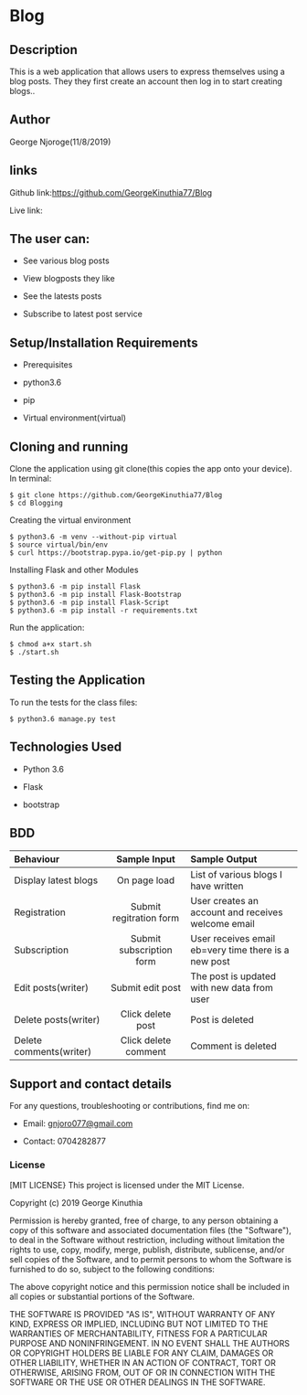 # Blog

## Description
This is a web application that allows users to express themselves using a blog posts. They they first create an account then log in to start creating blogs..
## Author
George Njoroge(11/8/2019)

## links
Github link:https://github.com/GeorgeKinuthia77/Blog

Live link:

## The user can:

* See various blog posts

* View blogposts they like

* See the latests posts

* Subscribe to latest post service

## Setup/Installation Requirements

* Prerequisites

* python3.6

* pip

* Virtual environment(virtual)

## Cloning and running
Clone the application using git clone(this copies the app onto your device). In terminal:

    $ git clone https://github.com/GeorgeKinuthia77/Blog
    $ cd Blogging
Creating the virtual environment

    $ python3.6 -m venv --without-pip virtual
    $ source virtual/bin/env
    $ curl https://bootstrap.pypa.io/get-pip.py | python
Installing Flask and other Modules

    $ python3.6 -m pip install Flask
    $ python3.6 -m pip install Flask-Bootstrap
    $ python3.6 -m pip install Flask-Script
    $ python3.6 -m pip install -r requirements.txt
Run the application:

    $ chmod a+x start.sh
    $ ./start.sh

## Testing the Application
To run the tests for the class files:

    $ python3.6 manage.py test

## Technologies Used

* Python 3.6

* Flask

* bootstrap

## BDD

| Behaviour |  Sample Input | Sample Output |
| :---------------- | :---------------: | :------------------ |
| Display latest blogs | On page load | List of various blogs I have written |
| Registration | Submit regitration form | User creates an account and receives welcome email |
| Subscription | Submit subscription form| User receives email eb=very time there is a new post|
| Edit posts(writer) | Submit edit post | The post is updated with new data from user |
| Delete posts(writer) | Click delete post | Post is deleted |
| Delete comments(writer) | Click delete comment | Comment is deleted |


## Support and contact details
For any questions, troubleshooting or contributions,  find me on:
* Email: gnjoro077@gmail.com

* Contact: 0704282877

### License

[MIT LICENSE}
This project is licensed under the MIT License.

Copyright (c) 2019 George Kinuthia

Permission is hereby granted, free of charge, to any person obtaining a copy
of this software and associated documentation files (the "Software"), to deal
in the Software without restriction, including without limitation the rights
to use, copy, modify, merge, publish, distribute, sublicense, and/or sell
copies of the Software, and to permit persons to whom the Software is
furnished to do so, subject to the following conditions:

The above copyright notice and this permission notice shall be included in all
copies or substantial portions of the Software.

THE SOFTWARE IS PROVIDED "AS IS", WITHOUT WARRANTY OF ANY KIND, EXPRESS OR
IMPLIED, INCLUDING BUT NOT LIMITED TO THE WARRANTIES OF MERCHANTABILITY,
FITNESS FOR A PARTICULAR PURPOSE AND NONINFRINGEMENT. IN NO EVENT SHALL THE
AUTHORS OR COPYRIGHT HOLDERS BE LIABLE FOR ANY CLAIM, DAMAGES OR OTHER
LIABILITY, WHETHER IN AN ACTION OF CONTRACT, TORT OR OTHERWISE, ARISING FROM,
OUT OF OR IN CONNECTION WITH THE SOFTWARE OR THE USE OR OTHER DEALINGS IN THE
SOFTWARE.
